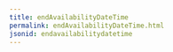 ```yaml
---
title: endAvailabilityDateTime
permalink: endAvailabilityDateTime.html
jsonid: endavailabilitydatetime
---
```

